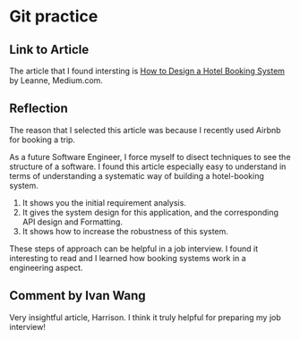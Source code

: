 # Git practice

## Link to Article

The article that I found intersting is [How to Design a Hotel Booking System](https://medium.com/javascript-in-plain-english/how-to-design-a-hotel-booking-system-56ef18b6adfc)
by Leanne, Medium.com.

## Reflection

The reason that I selected this article was because I recently used Airbnb for booking a trip.

As a future Software Engineer, I force myself to disect techniques to see the structure of a software. I found this article especially easy to understand in terms of understanding a systematic way of building a hotel-booking system.

1. It shows you the initial requirement analysis.
2. It gives the system design for this application, and the corresponding API design and Formatting.
3. It shows how to increase the robustness of this system.

These steps of approach can be helpful in a job interview. I found it interesting to read and I learned how booking systems work in a engineering aspect.

## Comment by Ivan Wang
Very insightful article, Harrison. I think it truly helpful for preparing my job interview!